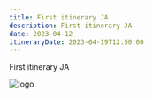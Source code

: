 ```yaml
---
title: First itinerary JA
description: First itinerary JA
date: 2023-04-12
itineraryDate: 2023-04-19T12:50:00
---
```


First itinerary JA

![logo](/img/logo.png "logo")

